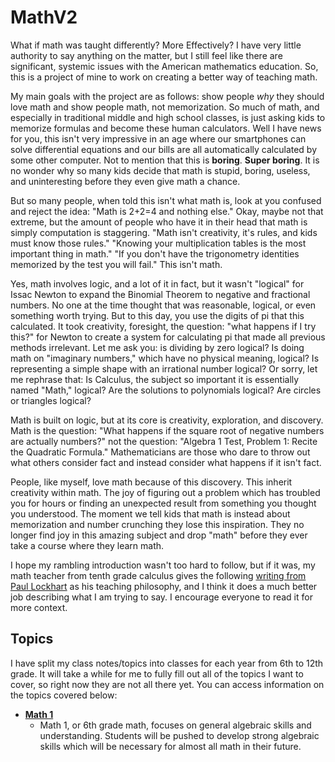 # MathV2

What if math was taught differently? More Effectively? I have very little authority to say anything on the matter, but I still feel like there are significant, systemic issues with the American mathematics education. So, this is a project of mine to work on creating a better way of teaching math. 

My main goals with the project are as follows: show people *why* they should love math and show people math, not memorization. So much of math, and especially in traditional middle and high school classes, is just asking kids to memorize formulas and become these human calculators. Well I have news for you, this isn't very impressive in an age where our smartphones can solve differential equations and our bills are all automatically calculated by some other computer. Not to mention that this is **boring**. **Super boring**. It is no wonder why so many kids decide that math is stupid, boring, useless, and uninteresting before they even give math a chance. 

But so many people, when told this isn't what math is, look at you confused and reject the idea: "Math is 2+2=4 and nothing else." Okay, maybe not that extreme, but the amount of people who have it in their head that math is simply computation is staggering. "Math isn't creativity, it's rules, and kids must know those rules." "Knowing your multiplication tables is the most important thing in math." "If you don't have the trigonometry identities memorized by the test you will fail." This isn't math. 

Yes, math involves logic, and a lot of it in fact, but it wasn't "logical" for Issac Newton to expand the Binomial Theorem to negative and fractional numbers. No one at the time thought that was reasonable, logical, or even something worth trying. But to this day, you use the digits of pi that this calculated. It took creativity, foresight, the question: "what happens if I try this?" for Newton to create a system for calculating pi that made all previous methods irrelevant. Let me ask you: is dividing by zero logical? Is doing math on "imaginary numbers," which have no physical meaning, logical? Is representing a simple shape with an irrational number logical? Or sorry, let me rephrase that: Is Calculus, the subject so important it is essentially named "Math," logical? Are the solutions to polynomials logical? Are circles or triangles logical? 

Math is built on logic, but at its core is creativity, exploration, and discovery. Math is the question: "What happens if the square root of negative numbers are actually numbers?" not the question: "Algebra 1 Test, Problem 1: Recite the Quadratic Formula." Mathematicians are those who dare to throw out what others consider fact and instead consider what happens if it isn't fact. 

People, like myself, love math because of this discovery. This inherit creativity within math. The joy of figuring out a problem which has troubled you for hours or finding an unexpected result from something you thought you understood. The moment we tell kids that math is instead about memorization and number crunching they lose this inspiration. They no longer find joy in this amazing subject and drop "math" before they ever take a course where they learn math. 

I hope my rambling introduction wasn't too hard to follow, but if it was, my math teacher from tenth grade calculus gives the following [writing from Paul Lockhart](http://www.andrusia.com/math/LockhartsLament.pdf) as his teaching philosophy, and I think it does a much better job describing what I am trying to say. I encourage everyone to read it for more context. 

## Topics

I have split my class notes/topics into classes for each year from 6th to 12th grade. It will take a while for me to fully fill out all of the topics I want to cover, so right now they are not all there yet. You can access information on the topics covered below: 

- **[Math 1](Math1/README.md)** 
    - Math 1, or 6th grade math, focuses on general algebraic skills and understanding. Students will be pushed to develop strong algebraic skills which will be necessary for almost all math in their future. 
